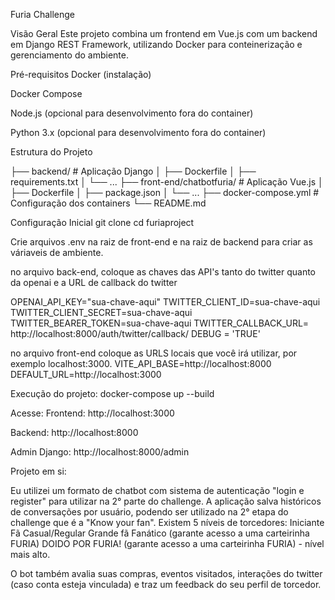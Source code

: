 Furia Challenge

Visão Geral
Este projeto combina um frontend em Vue.js com um backend em Django REST Framework, utilizando Docker para conteinerização e gerenciamento do ambiente.

Pré-requisitos
Docker (instalação)

Docker Compose

Node.js (opcional para desenvolvimento fora do container)

Python 3.x (opcional para desenvolvimento fora do container)

Estrutura do Projeto

├── backend/               # Aplicação Django
│   ├── Dockerfile
│   ├── requirements.txt
│   └── ...
├── front-end/chatbotfuria/              # Aplicação Vue.js
│   ├── Dockerfile
│   ├── package.json
│   └── ...
├── docker-compose.yml     # Configuração dos containers
└── README.md

Configuração Inicial
git clone 
cd furiaproject

Crie arquivos .env na raiz de front-end e na raiz de backend para criar as váriaveis de ambiente.


no arquivo back-end, coloque as chaves das API's tanto do twitter quanto da openai e a URL de callback do twitter

OPENAI_API_KEY="sua-chave-aqui"
TWITTER_CLIENT_ID=sua-chave-aqui
TWITTER_CLIENT_SECRET=sua-chave-aqui
TWITTER_BEARER_TOKEN=sua-chave-aqui
TWITTER_CALLBACK_URL= http://localhost:8000/auth/twitter/callback/
DEBUG = 'TRUE'

no arquivo front-end coloque as URLS locais que você irá utilizar, por exemplo localhost:3000.
VITE_API_BASE=http://localhost:8000
DEFAULT_URL=http://localhost:3000

Execução do projeto:
docker-compose up --build

Acesse:
Frontend: http://localhost:3000

Backend: http://localhost:8000

Admin Django: http://localhost:8000/admin

Projeto em si:

Eu utilizei um formato de chatbot com sistema de autenticação "login e register" para utilizar na 2° parte do challenge.
A aplicação salva históricos de conversações por usuário, podendo ser utilizado na 2° etapa do challenge que é a "Know your fan".
Existem 5 níveis de torcedores:
Iniciante
Fã Casual/Regular
Grande fã
Fanático (garante acesso a uma carteirinha FURIA)
DOIDO POR FURIA! (garante acesso a uma carteirinha FURIA) - nível mais alto.

O bot também avalia suas compras, eventos visitados, interações do twitter (caso conta esteja vinculada) e traz um feedback do seu perfil de torcedor.

 


